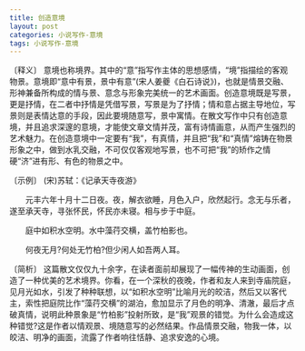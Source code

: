 ```yaml
---
title: 创造意境
layout: post
categories: 小说写作-意境
tags: 小说写作-意境
---
```


〔释义〕 意境也称境界。其中的“意”指写作主体的思想感情，“境”指描绘的客观物景。意境即“意中有景，景中有意”(宋人姜夔《白石诗说》)，也就是情景交融、形神兼备所构成的情与景、意念与形象完美统一的艺术画面。创造意境既是写景，更是抒情，在二者中抒情是凭借写景，写景是为了抒情；情和意占据主导地位，写景则是表情达意的手段，因此要境随意写，景中寓情。在散文写作中只有创造意境，并且追求深邃的意境，才能使文章文情并茂，富有诗情画意，从而产生强烈的艺术魅力。在创造意境中一定要有“我”，有真情，并且把“我”和“真情”熔铸在物景形象之中，做到水乳交融，不可仅仅客观地写景，也不可把“我”的矫作之情硬“济”进有形、有色的物景之中。

〔示例〕 (宋)苏轼：《记承天寺夜游》

　　元丰六年十月十二日夜。夜，解衣欲睡，月色入户，欣然起行。念无与乐者，遂至承天寺，寻张怀民，怀民亦未寝。相与步于中庭。

　　庭中如积水空明。水中藻荇交横，盖竹柏影也。

　　何夜无月?何处无竹柏?但少闲人如吾两人耳。

〔简析〕 这篇散文仅仅九十余字，在读者面前却展现了一幅传神的生动画面，创造了一种优美的艺术境界。你看，在一个深秋的夜晚，作者和友人来到寺庙院庭，见月光如水，引发了种种联想，以“如积水空明”比喻月光的皎洁，然后又以客代主，索性把庭院比作“藻荇交横”的湖泊，愈加显示了月色的明净、清澈，最后才点破真情，说明此种景象是“竹柏影”投射所致，是“我”观景的错觉。为什么会造成这种错觉?这是作者以情观景、境随意写的必然结果。作品情景交融，物我一体，以皎洁、明净的画面，流露了作者响往恬静、追求安逸的心境。 
